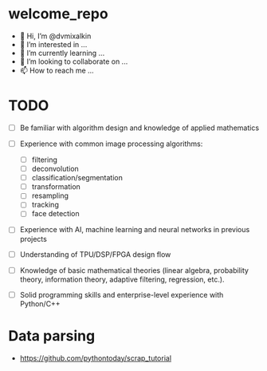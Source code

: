 # welcome_repo
- 👋 Hi, I’m @dvmixalkin
- 👀 I’m interested in ...
- 🌱 I’m currently learning ...
- 💞️ I’m looking to collaborate on ...
- 📫 How to reach me ...


# TODO
- [ ] Be familiar with algorithm design and knowledge of applied mathematics
- [ ] Experience with common image processing algorithms: 
  - [ ] filtering
  - [ ] deconvolution
  - [ ] classification/segmentation
  - [ ] transformation
  - [ ] resampling
  - [ ] tracking
  - [ ] face detection
- [ ] Experience with AI, machine learning and neural networks in previous projects
- [ ] Understanding of TPU/DSP/FPGA design flow
- [ ] Knowledge of basic mathematical theories (linear algebra, probability theory, information theory, adaptive filtering,
regression, etc.).
- [ ] Solid programming skills and enterprise-level experience with Python/C++


# Data parsing
 - https://github.com/pythontoday/scrap_tutorial
